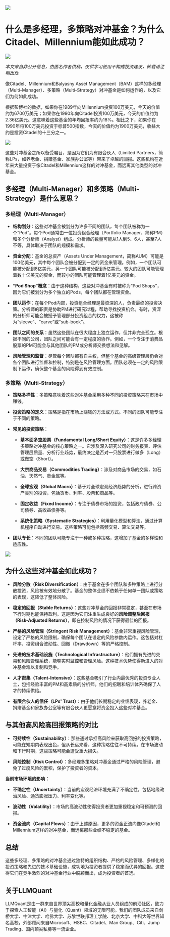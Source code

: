 ![](https://fastly.jsdelivr.net/gh/bucketio/img11@main/2024/10/21/1729466068183-23134fce-3131-4262-b18c-f378d71af4f6.gif)

# 什么是多经理，多策略对冲基金？为什么Citadel、Millennium能如此成功？

![](https://fastly.jsdelivr.net/gh/bucketio/img9@main/2024/10/20/1729465031968-b3c8959e-1d37-4b8a-91b1-b0b0dfe25143.png)

*本文来自非公开信息，由匿名作者供稿，仅供学习使用不构成投资建议，转载请注明出处*

像Citadel、Millennium和Balyasny Asset Management（BAM）这样的多经理（Multi-Manager）、多策略（Multi-Strategy）对冲基金是如何运作的，以及它们为何如此成功。

根据彭博社的数据，如果你在1989年向Millennium投资100万美元，今天的价值约为6700万美元；如果你在1990年向Citadel投资100万美元，今天的价值约为2.36亿美元。这意味着这些基金的年均回报率约为18%。相比之下，如果你在1990年将100万美元投资于标普500指数，今天的价值约为1900万美元，收益大约是投资Citadel的十三分之一。

![](https://fastly.jsdelivr.net/gh/bucketio/img4@main/2024/12/02/1733101206502-d2a7d293-c0d6-41e6-a2f5-738dcd8433c6.png)

这些对冲基金之所以备受瞩目，是因为它们为有限合伙人（Limited Partners，简称LPs，如养老金、捐赠基金、家族办公室等）带来了卓越的回报。这些机构在近年来大量投资于像Citadel和Millennium这样的对冲基金，而远离其他类型的对冲基金。

## 多经理（Multi-Manager）和多策略（Multi-Strategy）是什么意思？

### 多经理（Multi-Manager）

- **结构划分**：这些对冲基金被划分为许多不同的团队，每个团队被称为一个“Pod”。每个Pod通常由一位投资组合经理（Portfolio Manager，简称PM）和多个分析师（Analyst）组成。分析师的数量可能从1人到5、6人，甚至7人不等，具体取决于团队的规模和需求。

- **资金分配**：基金的总资产（Assets Under Management，简称AUM）可能是100亿美元，其中每个团队会被分配到一定的资金来管理。例如，一个团队可能被分配到8亿美元，另一个团队可能被分配到5亿美元。较大的团队可能管理着数十亿美元的资金，而较小的团队可能管理着1亿美元的资金。

- **“Pod Shop”概念**：由于这种结构，这些对冲基金有时被称为“Pod Shops”，因为它们被划分为多个独立的Pods，每个团队都在管理资金。

- **团队运作**：在每个Pod内部，投资组合经理是最资深的人，负责最终的投资决策。分析师的职责是协助PM进行研究过程，帮助寻找投资机会。有时，资深的分析师可能会被授予管理部分投资组合的权力，这被称为“sleeve”、“carve”或“sub-book”。

- **团队之间的关系**：虽然这些团队在很大程度上独立运作，但并非完全孤立。根据不同的公司，团队之间可能会有一定程度的协作。例如，一个专注于消费品股票的PM可能会与其他团队的PM或分析师交换想法和见解。

- **风险管理和监督**：尽管每个团队都有自主权，但整个基金的高级管理层仍会对各个团队进行监督和控制，特别是在风险管理方面。团队必须在一定的风险限制下运作，确保整个基金的风险得到有效控制。

### 多策略（Multi-Strategy）

- **策略多样性**：多策略意味着这些对冲基金采用多种不同的投资策略来在市场中赚钱。

- **投资策略的定义**：策略是指在市场上赚钱的方法或方式。不同的团队可能专注于不同的策略。

- **常见的投资策略**：

  - **基本面多空股票（Fundamental Long/Short Equity）**：这是许多多经理多策略对冲基金的核心策略之一。它涉及深入研究公司的财务报表、评估管理层质量、分析行业趋势，最终决定是否对一只股票进行做多（Long）或做空（Short）。

  - **大宗商品交易（Commodities Trading）**：涉及对商品市场的交易，如石油、天然气、贵金属等。

  - **全球宏观（Global Macro）**：基于对全球宏观经济趋势的分析，进行跨资产类别的投资，包括货币、利率、股票和商品等。

  - **固定收益（Fixed Income）**：专注于债券市场的投资，包括政府债券、公司债券、高收益债券等。

  - **系统化策略（Systematic Strategies）**：利用量化模型和算法，通过计算机程序自动进行交易。这些策略可能包括高频交易、算法交易等。

- **团队专长**：不同的团队可能专注于一种或多种策略，这增加了基金的多样性和适应性。

![](https://fastly.jsdelivr.net/gh/bucketio/img12@main/2024/12/02/1733101231723-3433660c-8290-4daa-a603-d7896c364390.png)

## 为什么这些对冲基金如此成功？

- **风险分散（Risk Diversification）**：由于基金在多个团队和多种策略上进行分散投资，风险被有效地分散了。基金的整体业绩不依赖于任何单一团队或策略的表现，这降低了整体风险。

- **稳定的回报（Stable Returns）**：这些对冲基金的回报非常稳定，甚至在市场下行时期也能保持盈利。这是因为它们注重生成良好的**风险调整后回报（Risk-Adjusted Returns）**，即在控制风险的情况下获得最佳的回报。

- **严格的风险管理（Stringent Risk Management）**：基金非常重视风险管理，设定了严格的风险限制，确保每个团队在设定的风险参数内运作。这包括对杠杆率、投资组合波动性、回撤（Drawdown）等的严格控制。

- **先进的技术基础设施（Technological Infrastructure）**：他们拥有先进的交易和风险管理系统，能够实时监控和管理风险。这种技术优势使得新进入的对冲基金难以复制和竞争。

- **人才密集（Talent-Intensive）**：这些基金吸引了行业内最优秀的投资专业人士，包括经验丰富的PM和高素质的分析师。他们的招聘和培训体系确保了人才的持续供给。

- **有限合伙人的信任（LPs' Trust）**：由于他们长期稳定的业绩表现，养老金、捐赠基金和家族办公室等有限合伙人更愿意将资金投入这些对冲基金。

## 与其他高风险高回报策略的对比

- **可持续性（Sustainability）**：那些通过承担高风险来获取高回报的投资策略，可能在短期内表现出色，但从长远来看，这种策略往往不可持续。在市场波动和下行时期，这些策略可能会遭受重大损失。

- **风险控制（Risk Control）**：多经理多策略对冲基金通过严格的风险管理，避免了过度风险的累积，保护了投资者的资本。

**当前市场环境的影响：**

- **不确定性（Uncertainty）**：当前的宏观经济环境充满了不确定性，包括地缘政治风险、通货膨胀压力、利率变化等。

- **波动性（Volatility）**：市场的高波动性使得投资者更加重视稳定和可预测的回报。

- **资金流向（Capital Flows）**：由于上述原因，更多的资金正流向像Citadel和Millennium这样的对冲基金，而远离那些业绩不稳定的基金。

## 总结

这些多经理、多策略的对冲基金通过独特的组织结构、严格的风险管理、多样化的投资策略和先进的技术基础设施，成功地为投资者提供了稳定而优异的回报。这使得它们在竞争激烈的对冲基金行业中脱颖而出，成为投资者的首选。

## 关于LLMQuant

LLMQuant是由一群来自世界顶尖高校和量化金融从业人员组成的前沿社区，致力于探索人工智能（AI）与量化（Quant）领域的无限可能。我们的团队成员来自剑桥大学、牛津大学、哈佛大学、苏黎世联邦理工学院、北京大学、中科大等世界知名高校，外部顾问来自Microsoft、HSBC、Citadel、Man Group、Citi、Jump Trading、国内顶尖私募等一流企业。
